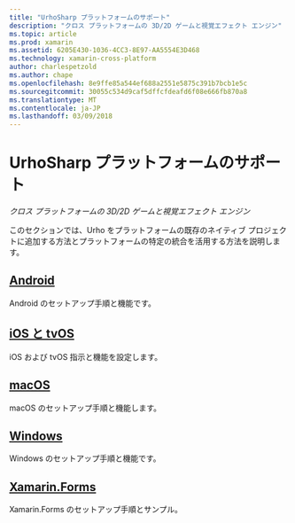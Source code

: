 ```yaml
---
title: "UrhoSharp プラットフォームのサポート"
description: "クロス プラットフォームの 3D/2D ゲームと視覚エフェクト エンジン"
ms.topic: article
ms.prod: xamarin
ms.assetid: 6205E430-1036-4CC3-8E97-AA5554E3D468
ms.technology: xamarin-cross-platform
author: charlespetzold
ms.author: chape
ms.openlocfilehash: 8e9ffe85a544ef688a2551e5875c391b7bcb1e5c
ms.sourcegitcommit: 30055c534d9caf5dffcfdeafd6f08e666fb870a8
ms.translationtype: MT
ms.contentlocale: ja-JP
ms.lasthandoff: 03/09/2018
---
```

# <a name="urhosharp-platform-support"></a>UrhoSharp プラットフォームのサポート

_クロス プラットフォームの 3D/2D ゲームと視覚エフェクト エンジン_

このセクションでは、Urho をプラットフォームの既存のネイティブ プロジェクトに追加する方法とプラットフォームの特定の統合を活用する方法を説明します。

## <a name="androidgraphics-gamesurhosharpplatformandroidmd"></a>[Android](~/graphics-games/urhosharp/platform/android.md)

Android のセットアップ手順と機能です。

## <a name="ios-and-tvosgraphics-gamesurhosharpplatformiosmd"></a>[iOS と tvOS](~/graphics-games/urhosharp/platform/ios.md)

iOS および tvOS 指示と機能を設定します。

## <a name="macosgraphics-gamesurhosharpplatformmacmd"></a>[macOS](~/graphics-games/urhosharp/platform/mac.md)

macOS のセットアップ手順と機能します。

## <a name="windowsgraphics-gamesurhosharpplatformwindowsmd"></a>[Windows](~/graphics-games/urhosharp/platform/windows.md)

Windows のセットアップ手順と機能です。

## <a name="xamarinformsgraphics-gamesurhosharpplatformxamarin-formsmd"></a>[Xamarin.Forms](~/graphics-games/urhosharp/platform/xamarin-forms.md)

Xamarin.Forms のセットアップ手順とサンプル。

